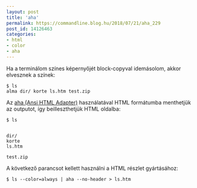 ```yaml
---
layout: post
title: 'aha'
permalink: https://commandline.blog.hu/2018/07/21/aha_229
post_id: 14126463
categories: 
- html
- color
- aha
---
```


Ha a terminálom színes képernyőjét block-copyval idemásolom, akkor elvesznek a színek:

```
$ ls
alma dir/ korte ls.htm test.zip
```

Az 
[aha (Ansi HTML Adapter)](https://github.com/theZiz/aha) használatával HTML formátumba menthetjük az outputot, így beilleszthetjük HTML oldalba:

```
$ ls


dir/
korte
ls.htm

test.zip
```

A következő parancsot kellett használni a HTML részlet gyártásához:

```
$ ls --color=always | aha --no-header > ls.htm
```